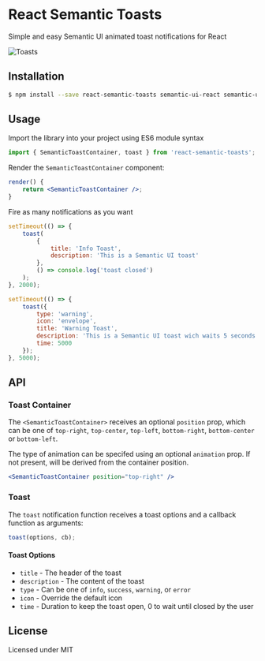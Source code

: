 # React Semantic Toasts

Simple and easy Semantic UI animated toast notifications for React

![Toasts](/img/toasts.png?raw=true 'Toasts')

## Installation

```bash
$ npm install --save react-semantic-toasts semantic-ui-react semantic-ui-css
```

## Usage

Import the library into your project using ES6 module syntax

```javascript
import { SemanticToastContainer, toast } from 'react-semantic-toasts';
```

Render the `SemanticToastContainer` component:

```jsx
render() {
    return <SemanticToastContainer />;
}
```

Fire as many notifications as you want

```javascript
setTimeout(() => {
    toast(
        {
            title: 'Info Toast',
            description: 'This is a Semantic UI toast'
        },
        () => console.log('toast closed')
    );
}, 2000);

setTimeout(() => {
    toast({
        type: 'warning',
        icon: 'envelope',
        title: 'Warning Toast',
        description: 'This is a Semantic UI toast wich waits 5 seconds before closing',
        time: 5000
    });
}, 5000);
```

## API

### Toast Container

The `<SemanticToastContainer>` receives an optional `position` prop, which can be one of `top-right`, `top-center`, `top-left`, `bottom-right`, `bottom-center` or `bottom-left`.

The type of animation can be specifed using an optional `animation` prop. If not present, will be derived from the container position.

```jsx
<SemanticToastContainer position="top-right" />
```

### Toast

The `toast` notification function receives a toast options and a callback function as arguments:

```javascript
toast(options, cb);
```

#### Toast Options

*   `title` - The header of the toast
*   `description` - The content of the toast
*   `type` - Can be one of `info`, `success`, `warning`, or `error`
*   `icon` - Override the default icon
*   `time` - Duration to keep the toast open, 0 to wait until closed by the user

## License

Licensed under MIT
